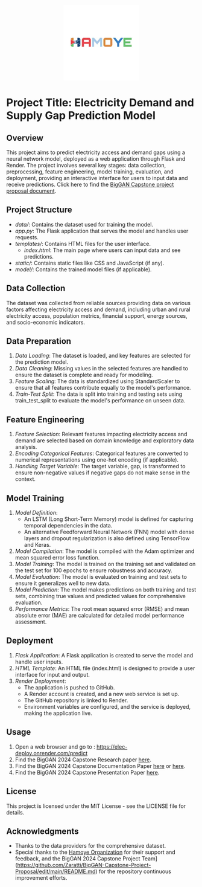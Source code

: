 <p align="center">
  <img src="hamoye.webp" alt="HamoyeLogo" width="200">
</p>

# Project Title: Electricity Demand and Supply Gap Prediction Model

## Overview
This project aims to predict electricity access and demand gaps using a neural network model, deployed as a web application through Flask and Render. The project involves several key stages: data collection, preprocessing, feature engineering, model training, evaluation, and deployment, providing an interactive interface for users to input data and receive predictions. Click here to find the [BigGAN Capstone project proposal document](https://github.com/Zaratti/BigGAN-Capstone-Project-Proposal/edit/main/README.md).

## Project Structure
- *data/*: Contains the dataset used for training the model.
- *app.py*: The Flask application that serves the model and handles user requests.
- *templates/*: Contains HTML files for the user interface.
  - *index.html*: The main page where users can input data and see predictions.
- *static/*: Contains static files like CSS and JavaScript (if any).
- *model/*: Contains the trained model files (if applicable).

## Data Collection
The dataset was collected from reliable sources providing data on various factors affecting electricity access and demand, including urban and rural electricity access, population metrics, financial support, energy sources, and socio-economic indicators.

## Data Preparation
1. *Data Loading*: The dataset is loaded, and key features are selected for the prediction model.
2. *Data Cleaning*: Missing values in the selected features are handled to ensure the dataset is complete and ready for modeling.
3. *Feature Scaling*: The data is standardized using StandardScaler to ensure that all features contribute equally to the model's performance.
4. *Train-Test Split*: The data is split into training and testing sets using train_test_split to evaluate the model's performance on unseen data.

## Feature Engineering
1. *Feature Selection*: Relevant features impacting electricity access and demand are selected based on domain knowledge and exploratory data analysis.
2. *Encoding Categorical Features*: Categorical features are converted to numerical representations using one-hot encoding (if applicable).
3. *Handling Target Variable*: The target variable, gap, is transformed to ensure non-negative values if negative gaps do not make sense in the context.

## Model Training
1. *Model Definition*: 
   - An LSTM (Long Short-Term Memory) model is defined for capturing temporal dependencies in the data.
   - An alternative Feedforward Neural Network (FNN) model with dense layers and dropout regularization is also defined using TensorFlow and Keras.
2. *Model Compilation*: The model is compiled with the Adam optimizer and mean squared error loss function.
3. *Model Training*: The model is trained on the training set and validated on the test set for 100 epochs to ensure robustness and accuracy.
4. *Model Evaluation*: The model is evaluated on training and test sets to ensure it generalizes well to new data.
5. *Model Prediction*: The model makes predictions on both training and test sets, combining true values and predicted values for comprehensive evaluation.
6. *Performance Metrics*: The root mean squared error (RMSE) and mean absolute error (MAE) are calculated for detailed model performance assessment.

## Deployment
1. *Flask Application*: A Flask application is created to serve the model and handle user inputs.
2. *HTML Template*: An HTML file (index.html) is designed to provide a user interface for input and output.
3. *Render Deployment*: 
   - The application is pushed to GitHub.
   - A Render account is created, and a new web service is set up.
   - The GitHub repository is linked to Render.
   - Environment variables are configured, and the service is deployed, making the application live.

    

## Usage
1. Open a web browser and go to : https://elec-deploy.onrender.com/predict
2. Find the BigGAN 2024 Capstone Research paper [here](https://github.com/Zaratti/BigGAN-Capstone-Project-Deliverables/blob/main/BigGAN_Capstone_Research_Paper.pdf).
3. Find the BigGAN 2024 Capstone Documentation Paper [here](https://github.com/Zaratti/BigGAN-Capstone-Project-Proposal/blob/main/BigGAN_Project_Documentation.ipynb) or [here](https://github.com/Zaratti/BigGAN-Capstone-Project-Deliverables/blob/main/BigGAN_Project_Documentation.ipynb).
4. Find the BigGAN 2024 Capstone Presentation Paper [here](https://github.com/Zaratti/BigGAN-Capstone-Project-Deliverables/blob/main/Hamoye%20BigGAN%20Presentation%20Spring%202024.pdf).



## License
This project is licensed under the MIT License - see the LICENSE file for details.

## Acknowledgments
- Thanks to the data providers for the comprehensive dataset.
- Special thanks to the [Hamoye Organization](https://www.hamoye.com/) for their support and feedback, and the BigGAN 2024 Capstone Project Team](https://github.com/Zaratti/BigGAN-Capstone-Project-Proposal/edit/main/README.md) for the repository continuous improvement efforts.
